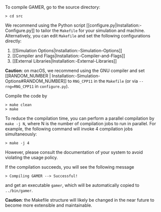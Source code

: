 To compile GAMER, go to the source directory:

    > cd src

We recommend using the Python script
[[configure.py|Installation:-Configure.py]]
to tailor the `Makefile` for your simulation and machine. Alternatively, you can
edit `Makefile` and set the following configurations directly:
1. [[Simulation Options|Installation:-Simulation-Options]]
2. [[Compiler and Flags|Installation:-Compiler-and-Flags]]
3. [[External Libraries|Installation:-External-Libraries]]

**Caution**: on macOS, we recommend using the GNU compiler and set
[[RANDOM_NUMBER | Installation:-Simulation-Options#RANDOM_NUMBER]] to `RNG_CPP11`
in the `Makefile` (or via `--rng=RNG_CPP11` in `configure.py`).

Compile the code by

    > make clean
    > make

To reduce the compilation time, you can perform a parallel
compilation by `make -j N`, where N is the number of compilation
jobs to run in parallel. For example, the following command will
invoke 4 compilation jobs simultaneously:

    > make -j 4

However, please consult the documentation of your system to avoid
violating the usage policy.

If the compilation succeeds, you will see the following message

    > Compiling GAMER --> Successful!

and get an executable `gamer`, which will be automatically copied
to `../bin/gamer`.

**Caution**: the Makefile structure will likely be changed in the
near future to become more extensible and maintainable.